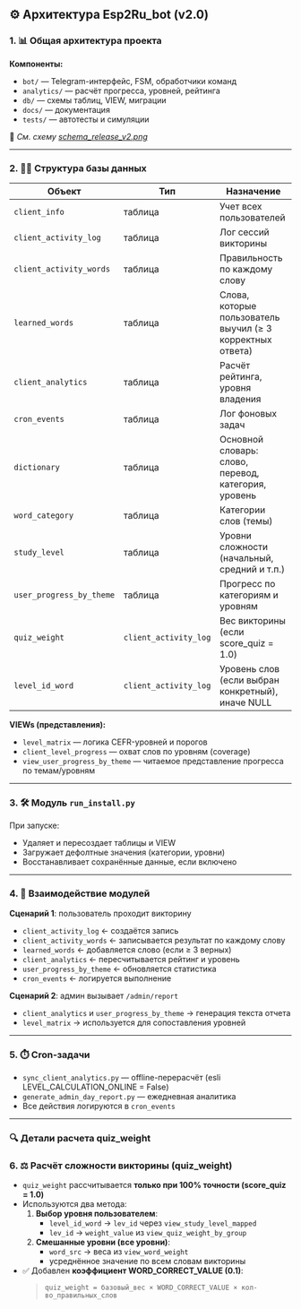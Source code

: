## ⚙️ Архитектура Esp2Ru\_bot (v2.0)

### 1. 📊 Общая архитектура проекта

**Компоненты:**

* `bot/` — Telegram-интерфейс, FSM, обработчики команд
* `analytics/` — расчёт прогресса, уровней, рейтинга
* `db/` — схемы таблиц, VIEW, миграции
* `docs/` — документация
* `tests/` — автотесты и симуляции

📌 *См. схему [schema\_release\_v2.png](../schema_release_v2.png)*

---

### 2. 🧙‍♂️ Структура базы данных

| Объект                   | Тип     | Назначение                                                 |
| ------------------------ | ------- | ---------------------------------------------------------- |
| `client_info`            | таблица | Учет всех пользователей                                    |
| `client_activity_log`    | таблица | Лог сессий викторины                                       |
| `client_activity_words`  | таблица | Правильность по каждому слову                              |
| `learned_words`          | таблица | Слова, которые пользователь выучил (≥ 3 корректных ответа) |
| `client_analytics`       | таблица | Расчёт рейтинга, уровня владения                           |
| `cron_events`            | таблица | Лог фоновых задач                                          |
| `dictionary`             | таблица | Основной словарь: слово, перевод, категория, уровень       |
| `word_category`          | таблица | Категории слов (темы)                                      |
| `study_level`            | таблица | Уровни сложности (начальный, средний и т.п.)               |
| `user_progress_by_theme` | таблица | Прогресс по категориям и уровням                           |
| `quiz_weight`         | `client_activity_log` | Вес викторины (если score_quiz = 1.0)                        |
| `level_id_word`       | `client_activity_log` | Уровень слов (если выбран конкретный), иначе NULL           |


**VIEWs (представления):**

* `level_matrix` — логика CEFR-уровней и порогов
* `client_level_progress` — охват слов по уровням (coverage)
* `view_user_progress_by_theme` — читаемое представление прогресса по темам/уровням

---

### 3. 🛠️ Модуль `run_install.py`

При запуске:

* Удаляет и пересоздает таблицы и VIEW
* Загружает дефолтные значения (категории, уровни)
* Восстанавливает сохранённые данные, если включено

---

### 4. 🔄 Взаимодействие модулей

**Сценарий 1**: пользователь проходит викторину

* `client_activity_log` ← создаётся запись
* `client_activity_words` ← записывается результат по каждому слову
* `learned_words` ← добавляется слово (если ≥ 3 верных)
* `client_analytics` ← пересчитывается рейтинг и уровень
* `user_progress_by_theme` ← обновляется статистика
* `cron_events` ← логируется выполнение

**Сценарий 2**: админ вызывает `/admin/report`

* `client_analytics` и `user_progress_by_theme` → генерация текста отчета
* `level_matrix` → используется для сопоставления уровней

---

### 5. ⏱️ Cron-задачи

* `sync_client_analytics.py` — offline-перерасчёт (esli LEVEL\_CALCULATION\_ONLINE = False)
* `generate_admin_day_report.py` — ежедневная аналитика
* Все действия логируются в `cron_events`

---

### 🔍 Детали расчета quiz_weight

### 6. ⚖️ Расчёт сложности викторины (quiz_weight)

* `quiz_weight` рассчитывается **только при 100% точности (score_quiz = 1.0)**
* Используются два метода:
  1. **Выбор уровня пользователем**:
     * `level_id_word` → `lev_id` через `view_study_level_mapped`
     * `lev_id` → `weight_value` из `view_quiz_weight_by_group`
  2. **Смешанные уровни (все уровни)**:
     * `word_src` → веса из `view_word_weight`
     * усреднённое значение по всем словам викторины
* ✅ Добавлен **коэффициент WORD_CORRECT_VALUE (0.1)**:
  > `quiz_weight = базовый_вес × WORD_CORRECT_VALUE × кол-во_правильных_слов`
